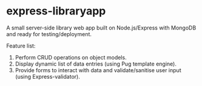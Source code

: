 # express-libraryapp
A small server-side library web app built on Node.js/Express with MongoDB and ready for testing/deployment.

Feature list:
1.  Perform CRUD operations on object models.
2.  Display dynamic list of data entries (using Pug template engine).
3.  Provide forms to interact with data and validate/sanitise user input (using Express-validator).